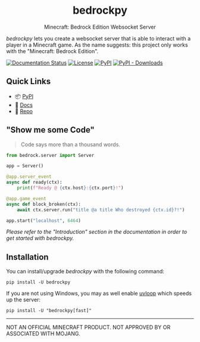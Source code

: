 <p align="center">
  <h1 align="center">bedrockpy</h1>
  <p align="center">
    Minecraft: Bedrock Edition Websocket Server
  </p>
</p>

<!-- start brief-hook -->

*bedrockpy* lets you create a websocket server that is able to interact
with a player in a Minecraft game. As the name suggests: this project
only works with the "Minecraft: Bedrock Edition".

[![Documentation Status](https://readthedocs.org/projects/bedrockpy/badge/?version=latest)](https://bedrockpy.readthedocs.io/en/latest/?badge=latest)
[![License](https://img.shields.io/github/license/bedrock-ws/bedrockpy?style=flat-square)](https://github.com/bedrock-ws/bedrockpy/blob/main/LICENSE)
[![PyPI](https://img.shields.io/pypi/v/bedrockpy?style=flat-square)](https://pypi.org/project/bedrockpy)
[![PyPI - Downloads](https://img.shields.io/pypi/dw/bedrockpy?style=flat-square)](https://pypi.org/project/bedrockpy)


## Quick Links

* 📦 [PyPI](https://pypi.org/project/bedrockpy)
* 📖 [Docs](https://bedrockpy.readthedocs.io/)
* 🐍 [Repo](https://github.com/bedrock-ws/bedrockpy/)


## "Show me some Code"

> Code says more than a thousand words.

```python
from bedrock.server import Server

app = Server()

@app.server_event
async def ready(ctx):
    print(f"Ready @ {ctx.host}:{ctx.port}!")

@app.game_event
async def block_broken(ctx):
    await ctx.server.run("title @a title Who destroyed {ctx.id}?!")

app.start("localhost", 6464)
```

*Please refer to the "Introduction" section in the documentation in
order to get started with bedrockpy.*

<!-- end brief-hook -->


## Installation

<!-- start installation-hook -->

You can install/upgrade *bedrockpy* with the following command:

```console
pip install -U bedrockpy
```

If you are not using Windows, you may as well enable
[uvloop](https://github.com/MagicStack/uvloop) which speeds up
the server:

```console
pip install -U "bedrockpy[fast]"
```

<!-- end installation-hook -->

---

NOT AN OFFICIAL MINECRAFT PRODUCT. NOT APPROVED BY OR ASSOCIATED WITH
MOJANG.

